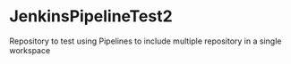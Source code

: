 # JenkinsPipelineTest2
Repository to test using Pipelines to include multiple repository in a single workspace
